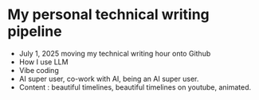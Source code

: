 # My personal technical writing pipeline
- July 1, 2025 moving my technical writing hour onto Github
- How I use LLM
- Vibe coding
- AI super user, co-work with AI, being an AI super user.
- Content : beautiful timelines, beautiful timelines on youtube, animated. 
